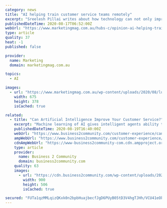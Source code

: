 ```yaml
---
category: news
title: "AI helping train customer service teams remotely"
excerpt: "Sreelesh Pillai writes about how technology can not only improve efficiencies and customer experience, but how businesses can utilise AI to provide a comprehensive onboarding experience to a new remote force."
publishedDateTime: 2020-08-17T06:52:00Z
webUrl: "https://www.marketingmag.com.au/hubs-c/opinion-ai-helping-train-customer-service-teams-remotely-and-increase-efficiencies/"
type: article
quality: 37
heat: -1
published: false

provider:
  name: Marketing
  domain: marketingmag.com.au

topics:
  - AI

images:
  - url: "https://www.marketingmag.com.au/wp-content/uploads/2020/08/luke-peters-B6JINerWMz0-unsplash.jpg"
    width: 675
    height: 378
    isCached: true

related:
  - title: "Can Artificial Intelligence Improve Your Customer Service?"
    excerpt: "Machine learning of AI gives intelligent agents ability to minimize escalation events, promote FCR (first contact resolution) and cuts down agent training cost. A Tata consultancy services recent ... Like other financial structures, Bank of America is ..."
    publishedDateTime: 2020-08-19T16:40:00Z
    webUrl: "https://www.business2community.com/customer-experience/can-artificial-intelligence-improve-your-customer-service-02336788"
    ampWebUrl: "https://www.business2community.com/customer-experience/can-artificial-intelligence-improve-your-customer-service-02336788/amp"
    cdnAmpWebUrl: "https://www-business2community-com.cdn.ampproject.org/c/s/www.business2community.com/customer-experience/can-artificial-intelligence-improve-your-customer-service-02336788/amp"
    type: article
    provider:
      name: Business 2 Community
      domain: business2community.com
    quality: 63
    images:
      - url: "https://cdn.business2community.com/wp-content/uploads/2020/08/aicustomerservice-min-900x506.png"
        width: 900
        height: 506
        isCached: true

secured: "FUTa1qzMMLqizQKxk0n2bpbHuajbecfJgD6PUyB05tD3V4hgTJHh/VCU41eOkgzF4CyMTkmq2sIuSaF+kYDMDYqLTR0iDQgYl7HXDmL6LpXeWi8HfPNW85tvy5me0b+LeNxXFGriLw6t/9K8b0GJn7bTZPSdRKQmLlR2VlSg8Th08MuKyihmc1Uj7qpbF/2g9v/CpR+8aE4Rabkv+fpo0P88ZuOolI1q0wPfZPZZjMGhvSVZ4cnzsc4VvFP6UmKy9d+nw1c7UqFhu1lzZg9ibpJA/eC0/n5OfaDYP/bo1Ul17miuPUsDIzC9eA52wg8I9y8e0YAKbHCMTj8FVzYBvA==;+gm7JLMunjokBn6dYgabfg=="
---
```



